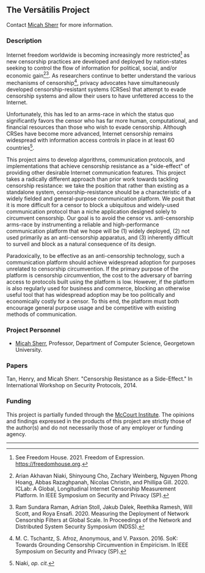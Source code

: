 ## The Versātilis Project

Contact [Micah Sherr](https://micahsherr.com) for more information.


### Description

Internet freedom worldwide is becoming increasingly more
restricted[^1] as new censorship practices are developed and deployed
by nation-states seeking to control the flow of information for
political, social, and/or economic gain[^2][^3].  As researchers
continue to better understand the various mechanisms of
censorship[^4], privacy advocates have simultaneously developed
censorship-resistant systems (CRSes) that attempt to evade censorship
systems and allow their users to have unfettered access to the
Internet.

Unfortunately, this has led to an arms-race in which the status quo
significantly favors the censor who has far more human, computational,
and financial resources than those who wish to evade censorship.
Although CRSes have become more advanced, Internet censorship remains
widespread with information access controls in place in at least 60
countries[^5].

This project aims to develop algorithms, communication protocols, and
implementations that achieve censorship resistance as a "side-effect"
of providing other desirable Internet communication features.  This
project takes a radically different approach than prior work towards
tackling censorship resistance: we take the position that rather than
existing as a standalone system, censorship-resistance should be a
characteristic of a widely fielded and general-purpose communication
platform.  We posit that it is more difficult for a censor to block a
ubiquitous and widely-used communication protocol than a niche
application designed solely to circumvent censorship. Our goal is to
avoid the censor vs. anti-censorship arms-race by instrumenting a
reliable and high-performance communication platform that we hope will
be (1) widely deployed, (2) not used primarily as an anti-censorship
apparatus, and (3) inherently difficult to surveil and block as a
natural consequence of its design.

Paradoxically, to be effective as an anti-censorship technology, such
a communication platform should achieve widespread adoption for
purposes unrelated to censorship circumvention.  If the primary
purpose of the platform is censorship circumvention, the cost to the
adversary of barring access to protocols built using the platform is
low.  However, if the platform is also regularly used for business and
commerce, blocking an otherwise useful tool that has widespread
adoption may be too politically and economically costly for a censor.
To this end, the platform must both encourage general purpose usage
and be competitive with existing methods of communication.


### Project Personnel

* [Micah Sherr](https://micahsherr.com), Professor, Department of
Computer Science, Georgetown University.

### Papers

Tan, Henry, and Micah Sherr. "Censorship Resistance as a Side-Effect."
In International Workshop on Security Protocols, 2014.


### Funding

This project is partially funded through the
[McCourt Institute](https://mccourtinstitute.org/).  The opinions and
findings expressed in the products of this project are strictly those
of the author(s) and do not necessarily those of any employer or
funding agency.


---

[^1]: See Freedom House. 2021. Freedom of
Expression. https://freedomhouse.org.

[^2]: Arian Akhavan Niaki, Shinyoung Cho, Zachary Weinberg, Nguyen
Phong Hoang, Abbas Razaghpanah, Nicolas Christin, and Phillipa
Gill. 2020. ICLab: A Global, Longitudinal Internet Censorship
Measurement Platform. In IEEE Symposium on Security and Privacy (SP).

[^3]: Ram Sundara Raman, Adrian Stoll, Jakub Dalek, Reethika Ramesh,
Will Scott, and Roya Ensafi. 2020. Measuring the Deployment of Network
Censorship Filters at Global Scale. In Proceedings of the Network and
Distributed System Security Symposium (NDSS).

[^4]: M. C. Tschantz, S. Afroz, Anonymous, and V. Paxson. 2016. SoK:
Towards Grounding Censorship Circumvention in Empiricism.  In IEEE
Symposium on Security and Privacy (SP).

[^5]: Niaki, *op. cit.*
